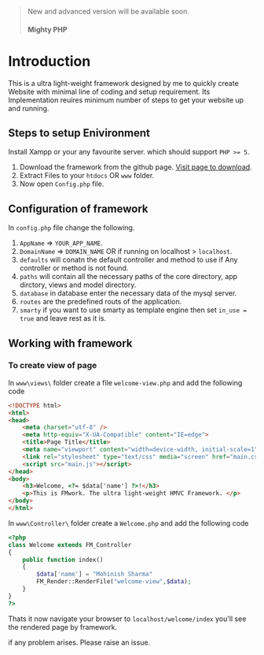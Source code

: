 > New and advanced version will be available soon.
> #### Mighty PHP

# Introduction
This is a ultra light-weight framework designed by me to quickly create Website with minimal line of coding and setup requirement.
Its Implementation reuires minimum number of steps to get your website up and running.


## Steps to setup Enivironment

Install Xampp or your any favourite server. which should support `PHP >= 5`.

1. Download the framework from the github page. [Visit page to download](https://github.com/mohinishsharma/FMwork).
2. Extract Files to your `htdocs` OR `www` folder.
3. Now open `Config.php` file.


## Configuration of framework

In `config.php` file change the following.

1. `AppName` => `YOUR_APP_NAME`.
2. `DomainName` => `DOMAIN_NAME` OR if running on localhost > `localhost`.
3. `defaults` will conatn the default controller and method to use if Any controller or method is not found.
4. `paths` will contain all the necessary paths of the core directory, app dirctory, views and model directory.
5. `database` in database enter the necessary data of the mysql server.
6. `routes` are the predefined routs of the application.
7. `smarty` if you want to use smarty as template engine then set `in_use = true` and leave rest as it is.

## Working with framework

### To create view of page

In `www\views\` folder create a file `welcome-view.php` and add the following code

```html
<!DOCTYPE html>
<html>
<head>
    <meta charset="utf-8" />
    <meta http-equiv="X-UA-Compatible" content="IE=edge">
    <title>Page Title</title>
    <meta name="viewport" content="width=device-width, initial-scale=1">
    <link rel="stylesheet" type="text/css" media="screen" href="main.css" />
    <script src="main.js"></script>
</head>
<body>
    <h3>Welcome, <?= $data['name'] ?>!</h3>
    <p>This is FMwork. The ultra light-weight HMVC Framework. </p>
</body>
</html>
```

In `www\Controller\` folder create a `Welcome.php` and add the following code

```php
<?php
class Welcome extends FM_Controller
{
    public function index()
    {
        $data['name'] = "Mohinish Sharma"
        FM_Render::RenderFile("welcome-view",$data);
    }   
}
?>
```

Thats it now navigate your browser to `localhost/welcome/index` you'll see the rendered page by framework.

if any problem arises. Please raise an issue.
